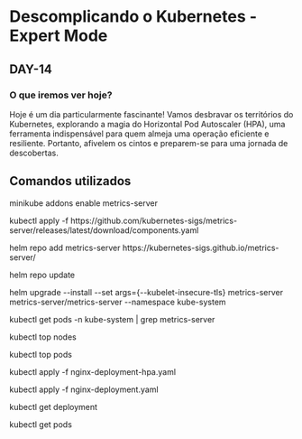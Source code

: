 # Descomplicando o Kubernetes - Expert Mode

## DAY-14

### O que iremos ver hoje?

Hoje é um dia particularmente fascinante! Vamos desbravar os territórios do Kubernetes, explorando a magia do Horizontal Pod Autoscaler (HPA), uma ferramenta indispensável para quem almeja uma operação eficiente e resiliente. Portanto, afivelem os cintos e preparem-se para uma jornada de descobertas. 


## Comandos utilizados

<p>minikube addons enable metrics-server</p>
<p>kubectl apply -f https://github.com/kubernetes-sigs/metrics-server/releases/latest/download/components.yaml</p>
<p>helm repo add metrics-server https://kubernetes-sigs.github.io/metrics-server/</p>
<p>helm repo update</p>
<p>helm upgrade --install --set args={--kubelet-insecure-tls} metrics-server metrics-server/metrics-server --namespace kube-system</p>
<p>kubectl get pods -n kube-system | grep metrics-server</p>
<p>kubectl top nodes</p>
<p>kubectl top pods</p>
<p>kubectl apply -f nginx-deployment-hpa.yaml</p>
<p>kubectl apply -f nginx-deployment.yaml</p>
<p>kubectl get deployment</p>
<p>kubectl get pods</p>

